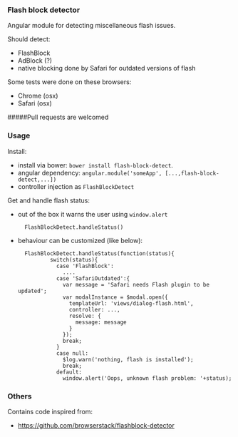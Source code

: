 ### Flash block detector

Angular module for detecting miscellaneous flash issues.

Should detect:
- FlashBlock
- AdBlock (?)
- native blocking done by Safari for outdated versions of flash

Some tests were done on these browsers:
- Chrome (osx)
- Safari (osx)

#####Pull requests are welcomed

### Usage
Install:

- install via bower: `bower install flash-block-detect`.
- angular dependency: `angular.module('someApp', [...,flash-block-detect,...])`
- controller injection as `FlashBlockDetect`

Get and handle flash status:

- out of the box it warns the user using `window.alert`

		FlashBlockDetect.handleStatus()
		
- behaviour can be customized (like below):

		FlashBlockDetect.handleStatus(function(status){
                switch(status){
                  case 'FlashBlock':
				    ....
                  case 'SafariOutdated':{
                    var message = 'Safari needs Flash plugin to be updated';
                    var modalInstance = $modal.open({
                      templateUrl: 'views/dialog-flash.html',
                      controller: ...,
                      resolve: {
                      	message: message
                      }
                    });
                    break;
                  }
                  case null:
                    $log.warn('nothing, flash is installed');
                    break;
                  default:
                    window.alert('Oops, unknown flash problem: '+status);
	

### Others
Contains code inspired from:

- https://github.com/browserstack/flashblock-detector

